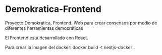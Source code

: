 # Demokratica-Frontend
Proyecto Demokratica, Frontend. Web para crear consensos por medio de diferentes herramientas democráticas

El Frontend está desarrollado con React.

Para crear la imagen del docker:
docker build -t nextjs-docker .
